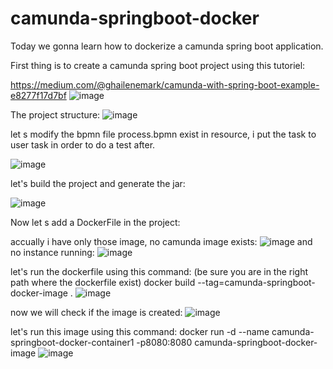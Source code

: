 # camunda-springboot-docker

Today we gonna learn how to dockerize a camunda spring boot application.

First thing is to create a camunda spring boot project using this tutoriel:

https://medium.com/@ghailenemark/camunda-with-spring-boot-example-e8277f17d7bf
![image](https://github.com/user-attachments/assets/f8fabca2-f357-4b3f-85ab-3e0b7a52a857)

The project structure:
![image](https://github.com/user-attachments/assets/d2716fc6-8010-48d1-9b5c-22c6f6ce3a06)

let s modify the bpmn file process.bpmn exist in resource, i put the task to user task in order to do a test after.

![image](https://github.com/user-attachments/assets/1efefc95-68b0-4913-b4e5-eeec7dcbbef9)

let's build the project and generate the jar:

![image](https://github.com/user-attachments/assets/62070c51-a350-4ed3-97c4-62c2633f489e)

Now let s add a DockerFile in the project:


accually i have only those image, no camunda image exists:
![image](https://github.com/user-attachments/assets/307b5c81-93bd-4418-91c2-bded08c70ae3)
and no instance running:
![image](https://github.com/user-attachments/assets/4564202c-c75a-499b-b1c8-61f8f53e97be)

let's run the dockerfile using this command: (be sure you are in the right path where the dockerfile exist)
docker build --tag=camunda-springboot-docker-image .
![image](https://github.com/user-attachments/assets/8522ed66-5503-467e-9cf7-50c7fac0d4e5)

now we will check if the image is created:
![image](https://github.com/user-attachments/assets/1ac5d3c4-7fc3-4612-91f3-88e05502bb86)

let's run this image using this command:
docker run -d --name camunda-springboot-docker-container1 -p8080:8080 camunda-springboot-docker-image
![image](https://github.com/user-attachments/assets/348cdb0b-eb39-4434-b947-1f7b117af2fd)




